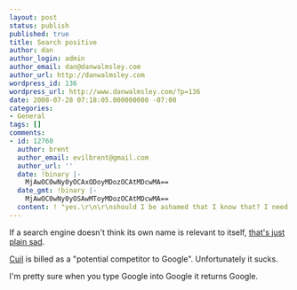 ```yaml
---
layout: post
status: publish
published: true
title: Search positive
author: dan
author_login: admin
author_email: dan@danwalmsley.com
author_url: http://danwalmsley.com
wordpress_id: 136
wordpress_url: http://www.danwalmsley.com/?p=136
date: 2008-07-28 07:18:05.000000000 -07:00
categories:
- General
tags: []
comments:
- id: 12760
  author: brent
  author_email: evilbrent@gmail.com
  author_url: ''
  date: !binary |-
    MjAwOC0wNy0yOCAxODoyMDozOCAtMDcwMA==
  date_gmt: !binary |-
    MjAwOC0wNy0yOSAwMToyMDozOCAtMDcwMA==
  content: ! "yes.\r\n\r\nshould I be ashamed that I know that? I need a busier life."
---
```

If a search engine doesn't think its own name is relevant to itself, <a href="http://www.cuil.com/search?q=cuil">that's just plain sad</a>.

<a href="http://cuil.com">Cuil</a> is billed as a "potential competitor to Google". Unfortunately it sucks.

I'm pretty sure when you type Google into Google it returns Google.
